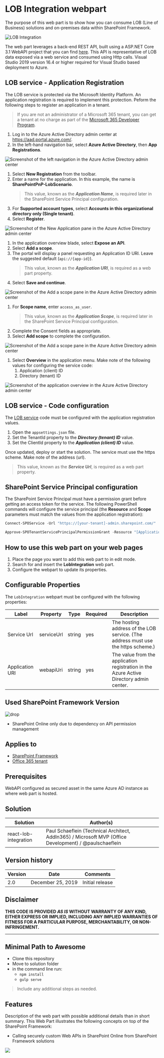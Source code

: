 # LOB Integration webpart

The purpose of this web part is to show how you can consume LOB (Line of Business) solutions and on-premises data within SharePoint Framework.

![LOB Integration](../../assets/images/components/part-lob-integration.png)

The web part leverages a back-end REST API, built using a ASP.NET Core 3.1 WebAPI project that you can find [here](../../sample-lob-service/SharePointPnP.LobScenario/). This API is representative of LOB data exposed via a web service and consumed using Http calls. Visual Studio 2019 version 16.4 or higher required for Visual Studio based deployment to Azure.

## LOB service - Application Registration

The LOB service is protected via the Microsoft Identity Platform. An application registration is required to implement this protection. Peform the following steps to register an application in a tenant.

> If you are not an administrator of a Microsoft 365 tenant, you can get a tenant at no charge as part of the [Microsoft 365 Developer Program](https://developer.microsoft.com/en-us/office/dev-program).

1. Log in to the Azure Active Directory admin center at https://aad.portal.azure.com/.
1. In the left-hand navigation bar, select **Azure Active Directory**, then **App Registrations**.

  ![Screenshot of the left navigation in the Azure Active Directory admin center](../../assets/images/sample-lob-service/figure1.png)

1. Select **New Registration** from the toolbar.
1. Enter a name for the application. In this example, the name is **SharePointPnP-LobScenario**. 
    > This value, known as the **_Application Name_**, is required later in the SharePoint Service Principal configuration.
1. For **Supported account types**, select **Accounts in this organizational directory only (Single tenant)**.
1. Select **Register**.

  ![Screenshot of the New Application pane in the Azure Active Directory admin center](../../assets/images/sample-lob-service/figure2.png)

1. In the application overview blade, select **Expose an API**.
1. Select **Add a scope**.
1. The portal will display a panel requesting an Application ID URI. Leave the suggested default (`api://{app-id}`).
    > This value, known as the **_Application URI_**, is required as a web part property.
1. Select **Save and continue**.

  ![Screenshot of the Add a scope pane in the Azure Active Directory admin center](../../assets/images/sample-lob-service/figure3.png)

1. For **Scope name**, enter `access_as_user`.
    > This value, known as the **_Application Scope_**, is required later in the SharePoint Service Principal configuration.
1. Complete the Consent fields as appropriate. 
1. Select **Add scope** to complete the configuration.

  ![Screenshot of the Add a scope pane in the Azure Active Directory admin center](../../assets/images/sample-lob-service/figure4.png)

1. Select **Overview** in the application menu. Make note of the following values for configuring the service code:
   1. Application (client) ID
   1. Directory (tenant) ID

  ![Screenshot of the application overview in the Azure Active Directory admin center](../../assets/images/sample-lob-service/figure5.png)

## LOB service - Code configuration

The [LOB service](../../sample-lob-service/SharePointPnP.LobScenario/) code must be configured with the application registration values.

1. Open the `appsettings.json` file.
1. Set the TenantId property to the **_Directory (tenant) ID_** value.
1. Set the ClientId property to the **_Application (client) ID_** value.

Once updated, deploy or start the solution. The service must use the https scheme. Make note of the address (url).

> This value, known as the **_Service Url_**, is required as a web part property.

## SharePoint Service Principal configuration
  
The SharePoint Service Principal must have a permission grant before getting an access token for the service. The following PowerShell commands will configure the service principal (the **Resource** and **Scope** parameters must match the values from the application registration):

```PowerShell
Connect-SPOService -Url "https://[your-tenant]-admin.sharepoint.com/"

Approve-SPOTenantServicePrincipalPermissionGrant -Resource "[Application Name]" -Scope "[Application Scope]"
```

## How to use this web part on your web pages

1. Place the page you want to add this web part to in edit mode.
2. Search for and insert the **LobIntegration** web part.
3. Configure the webpart to update its properties.

## Configurable Properties

The `LobIntegration` webpart must be configured with the following properties:

| Label           | Property   | Type   | Required | Description |
| --------------- | ---------- | ------ | -------- | ----------- |
| Service Url     | serviceUrl | string | yes      | The hosting address of the LOB service. (The address must use the https scheme.)        |
| Application URI | webapiUri  | string | yes      | The value from the application registration in the Azure Active Directory admin center. |

## Used SharePoint Framework Version

![drop](https://img.shields.io/badge/version-1.9.1-green.svg)

* SharePoint Online only due to dependency on API permission management

## Applies to

* [SharePoint Framework](https:/dev.office.com/sharepoint)
* [Office 365 tenant](https://dev.office.com/sharepoint/docs/spfx/set-up-your-development-environment)

## Prerequisites

WebAPI configured as secured asset in the same Azure AD instance as where web part is hosted.

## Solution

Solution|Author(s)
--------|---------
react-lob-integration | Paul Schaeflein (Technical Architect, AddIn365) / Microsoft MVP (Office Development) / @paulschaeflein

## Version history

Version|Date|Comments
-------|----|--------
2.0|December 25, 2019|Initial release

## Disclaimer

**THIS CODE IS PROVIDED *AS IS* WITHOUT WARRANTY OF ANY KIND, EITHER EXPRESS OR IMPLIED, INCLUDING ANY IMPLIED WARRANTIES OF FITNESS FOR A PARTICULAR PURPOSE, MERCHANTABILITY, OR NON-INFRINGEMENT.**

---

## Minimal Path to Awesome

* Clone this repository
* Move to solution folder
* in the command line run:
  * `npm install`
  * `gulp serve`

> Include any additional steps as needed.

## Features

Description of the web part with possible additional details than in short summary. 
This Web Part illustrates the following concepts on top of the SharePoint Framework:

* Calling securely custom Web APIs in SharePoint Online from SharePoint Framework solutions

<img src="https://telemetry.sharepointpnp.com/sp-starter-kit/source/react-lob-integration" />
